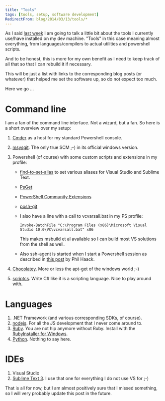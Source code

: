 ```yaml
---
title: "Tools"
tags: [tools, setup, software development]
RedirectFrom: blog/2014/03/13/tools/*
---
```


As I said [last week](/blog/2014/03/03/week-10-2014) I am going to talk a little bit about the tools I currently use/have installed on my dev machine. "Tools" in this case meaning almost everything, from languages/compilers to actual utilities and powershell scripts.

And to be honest, this is more for my own benefit as I need to keep track of all that so that I can rebuild it if necessary.

This will be just a list with links to the corresponding blog posts (or whatever) that helped me set the software up, so do not expect too much.

Here we go ...

# Command line

I am a fan of the command line interface. Not a wizard, but a fan. So here is a short overview over my setup:

1.  [Cmder](http://bliker.github.io/cmder/) as a host for my standard Powershell console.
2.  [msysgit](http://msysgit.github.io/*). The only true SCM ;-) in its official windows version.
3.  Powershell (of course) with some custom scripts and extensions in my profile:

    * [find-to-set-alias](http://bradwilson.typepad.com/blog/2008/12/find-to-set-aliasps1.html) to set various aliases for Visual Studio and Sublime Text.
    * [PsGet](http://psget.net/)
    * [PowerShell Community Extensions](http://pscx.codeplex.com/)
    * [posh-git](http://dahlbyk.github.io/posh-git/)
    * I also have a line with a call to vcvarsall.bat in my PS profile:

      ```
      Invoke-BatchFile "C:\Program Files (x86)\Microsoft Visual Studio 10.0\VC\vcvarsall.bat" x86
      ```

      This makes msbuild et al available so I can build most VS solutions from the shell as well.

    * Also ssh-agent is started when I start a Powershell session as described in [this post](http://haacked.com/archive/2011/12/19/get-git-for-windows.aspx/) by Phil Haack.

4.  [Chocolatey](https://chocolatey.org/). More or less the apt-get of the windows world ;-)
5.  [scriptcs](http://scriptcs.net/). Write C# like it is a scripting language. Nice to play around with.

# Languages

1.  .NET Framework (and various corresponding SDKs, of course).
2.  [nodejs](http://nodejs.org/). For all the JS development that I never come around to.
3.  [Ruby](https://www.ruby-lang.org). You are not hip anymore without Ruby. Install with the [RubyInstaller for Windows](http://rubyinstaller.org/).
4.  [Python](http://www.python.org/). Nothing to say here.

# IDEs

1.  Visual Studio
2.  [Sublime Text 3](http://www.sublimetext.com/3). I use that one for everything I do not use VS for ;-)

That is all for now, but I am almost positively sure that I missed something, so I will very probably update this post in the future.
